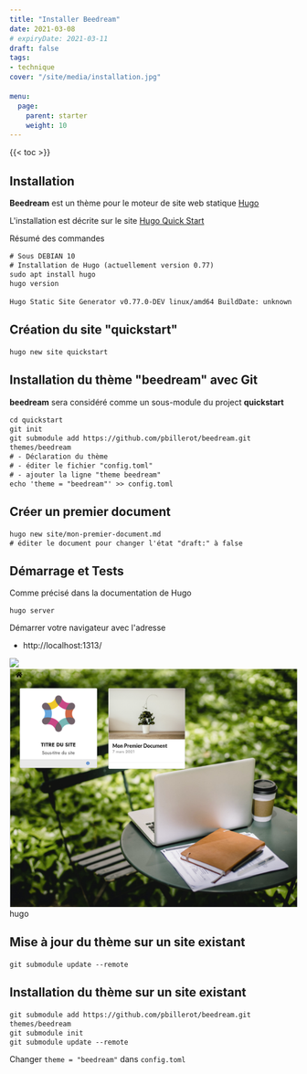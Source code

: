 ```yaml
---
title: "Installer Beedream"
date: 2021-03-08
# expiryDate: 2021-03-11
draft: false
tags:
- technique
cover: "/site/media/installation.jpg"

menu:
  page:
    parent: starter
    weight: 10 
---
```

<!--more-->
{{< toc >}}

## Installation

**Beedream** est un thème pour le moteur de site web statique [Hugo](https://gohugo.io)

L'installation est décrite sur le site [Hugo Quick Start](https://gohugo.io/getting-started/quick-start/)

Résumé des commandes

    # Sous DEBIAN 10
    # Installation de Hugo (actuellement version 0.77)
    sudo apt install hugo
    hugo version
    
    Hugo Static Site Generator v0.77.0-DEV linux/amd64 BuildDate: unknown

## Création du site "quickstart"

    hugo new site quickstart

## Installation du thème "beedream" avec Git

**beedream** sera considéré comme un sous-module du project **quickstart**

    cd quickstart
    git init
    git submodule add https://github.com/pbillerot/beedream.git themes/beedream
    # - Déclaration du thème
    # - éditer le fichier "config.toml"
    # - ajouter la ligne "theme beedream"
    echo 'theme = "beedream"' >> config.toml

## Créer un premier document

    hugo new site/mon-premier-document.md
    # éditer le document pour changer l'état "draft:" à false

## Démarrage et Tests
Comme précisé dans la documentation de Hugo

    hugo server

Démarrer votre navigateur avec l'adresse

- http://localhost:1313/

![](/img/quickstart.png)
![](static/img/quickstart.png)hugo 

## Mise à jour du thème sur un site existant

    git submodule update --remote

## Installation du thème sur un site existant

    git submodule add https://github.com/pbillerot/beedream.git themes/beedream
    git submodule init
    git submodule update --remote

Changer `theme = "beedream"` dans `config.toml`


